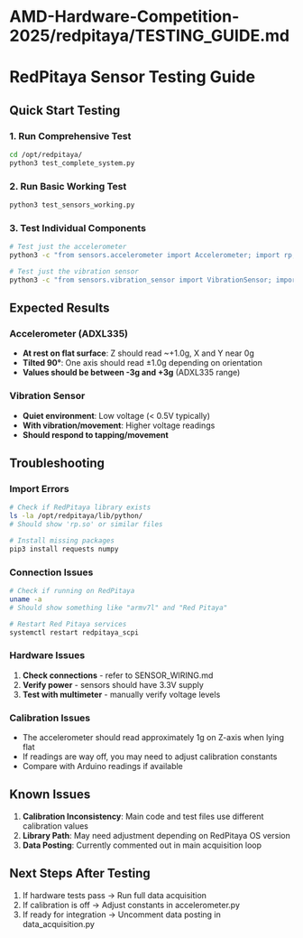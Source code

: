 # AMD-Hardware-Competition-2025/redpitaya/TESTING_GUIDE.md

# RedPitaya Sensor Testing Guide

## Quick Start Testing

### 1. Run Comprehensive Test
```bash
cd /opt/redpitaya/
python3 test_complete_system.py
```

### 2. Run Basic Working Test
```bash
python3 test_sensors_working.py
```

### 3. Test Individual Components
```bash
# Test just the accelerometer
python3 -c "from sensors.accelerometer import Accelerometer; import rp; rp.rp_Init(); a=Accelerometer(); print(a.get_g_force())"

# Test just the vibration sensor
python3 -c "from sensors.vibration_sensor import VibrationSensor; import rp; rp.rp_Init(); v=VibrationSensor(); print(v.get_vibration_level())"
```

## Expected Results

### Accelerometer (ADXL335)
- **At rest on flat surface**: Z should read ~+1.0g, X and Y near 0g
- **Tilted 90°**: One axis should read ±1.0g depending on orientation
- **Values should be between -3g and +3g** (ADXL335 range)

### Vibration Sensor
- **Quiet environment**: Low voltage (< 0.5V typically)
- **With vibration/movement**: Higher voltage readings
- **Should respond to tapping/movement**

## Troubleshooting

### Import Errors
```bash
# Check if RedPitaya library exists
ls -la /opt/redpitaya/lib/python/
# Should show 'rp.so' or similar files

# Install missing packages
pip3 install requests numpy
```

### Connection Issues
```bash
# Check if running on RedPitaya
uname -a
# Should show something like "armv7l" and "Red Pitaya"

# Restart Red Pitaya services
systemctl restart redpitaya_scpi
```

### Hardware Issues
1. **Check connections** - refer to SENSOR_WIRING.md
2. **Verify power** - sensors should have 3.3V supply
3. **Test with multimeter** - manually verify voltage levels

### Calibration Issues
- The accelerometer should read approximately 1g on Z-axis when lying flat
- If readings are way off, you may need to adjust calibration constants
- Compare with Arduino readings if available

## Known Issues

1. **Calibration Inconsistency**: Main code and test files use different calibration values
2. **Library Path**: May need adjustment depending on RedPitaya OS version
3. **Data Posting**: Currently commented out in main acquisition loop

## Next Steps After Testing

1. If hardware tests pass → Run full data acquisition
2. If calibration is off → Adjust constants in accelerometer.py
3. If ready for integration → Uncomment data posting in data_acquisition.py
